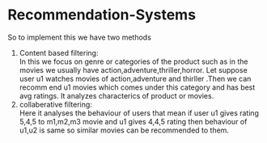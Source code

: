 # Recommendation-Systems
So to implement this we have two methods 
1. Content based filtering:<br>
  In this we focus on genre or categories of the product such as in the movies we usually have action,adventure,thriller,horror.
Let suppose user u1 watches movies of action,adventure and thirller .Then we can recomm
end u1 movies which comes under this category and has best avg ratings.
It analyzes characterics of product or movies.
2. collaberative filtering:<br>
	Here it analyses the behaviour of users that mean if user u1 gives rating 5,4,5 to
m1,m2,m3 movie and u1 gives 4,4,5 rating then behaviour of u1,u2 is same so similar
movies can be recommended to them.	 

